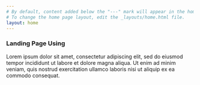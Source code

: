 ```yaml
---
# By default, content added below the "---" mark will appear in the home page
# To change the home page layout, edit the _layouts/home.html file.
layout: home
---
```


### Landing Page Using
Lorem ipsum dolor sit amet, consectetur adipiscing elit, sed do eiusmod tempor incididunt ut labore et dolore magna aliqua. Ut enim ad minim veniam, quis nostrud exercitation ullamco laboris nisi ut aliquip ex ea commodo consequat. 

